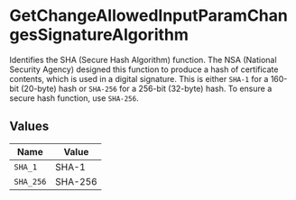 # GetChangeAllowedInputParamChangesSignatureAlgorithm

Identifies the SHA (Secure Hash Algorithm) function. The NSA (National Security Agency) designed this function to produce a hash of certificate contents, which is used in a digital signature. This is either `SHA-1` for a 160-bit (20-byte) hash or `SHA-256` for a 256-bit (32-byte) hash. To ensure a secure hash function, use `SHA-256`.


## Values

| Name      | Value     |
| --------- | --------- |
| `SHA_1`   | SHA-1     |
| `SHA_256` | SHA-256   |